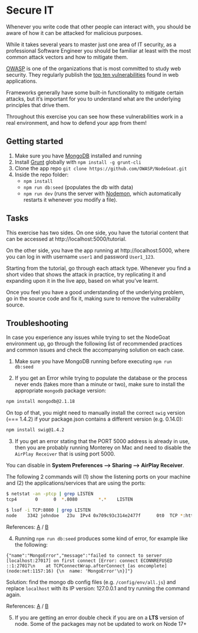 # Secure IT

Whenever you write code that other people can interact with, you should be aware of how it can be attacked for malicious purposes.

While it takes several years to master just one area of IT security, as a professional Software Engineer you should be familiar at least with the most common attack vectors and how to mitigate them.

[OWASP](https://www.owasp.org/) is one of the organizations that is most committed to study web security. They regularly publish the [top ten vulnerabilities](https://owasp.org/www-project-top-ten/) found in web applications.

Frameworks generally have some built-in functionality to mitigate certain attacks, but it’s important for you to understand what are the underlying principles that drive them.

Throughout this exercise you can see how these vulnerabilities work in a real environment, and how to defend your app from them!

## Getting started

1. Make sure you have [MongoDB](https://www.mongodb.com/) installed and running
2. Install [Grunt](https://gruntjs.com/) globally with `npm install -g grunt-cli`
3. Clone the app repo `git clone https://github.com/OWASP/NodeGoat.git`
4. Inside the repo folder:
   - `npm install`
   - `npm run db:seed` (populates the db with data)
   - `npm run dev` (runs the server with [Nodemon](https://github.com/remy/nodemon), which automatically restarts it whenever you modify a file).

## Tasks

This exercise has two sides. On one side, you have the tutorial content that can be accessed at http://localhost:5000/tutorial.

On the other side, you have the app running at http://localhost:5000, where you can log in with username `user1` and password `User1_123`.

Starting from the tutorial, go through each attack type. Whenever you find a short video that shows the attack in practice, try replicating it and expanding upon it in the live app, based on what you’ve learnt.

Once you feel you have a good understanding of the underlying problem, go in the source code and fix it, making sure to remove the vulnerability source.

## Troubleshooting

In case you experience any issues while trying to set the NodeGoat environment up, go through the following list of recommended practices and common issues and check the accompanying solution on each case.

1. Make sure you have MongoDB running before executing `npm run db:seed`

2. If you get an Error while trying to populate the database or the process never ends (takes more than a minute or two), make sure to install the appropriate `mongodb` package version: 

```bash
npm install mongodb@2.1.18
```

On top of that, you might need to manually install the correct `swig` version (=== 1.4.2) if your package.json contains a different version (e.g. 0.14.0):

```bash
npm install swig@1.4.2
```

3. If you get an error stating that the PORT 5000 address is already in use, then you are probably running Monterey on Mac and need to disable the `AirPlay Receiver` that is using port 5000.

You can disable in **System Preferences --> Sharing --> AirPlay Receiver**.

The following 2 commands will (1) show the listening ports on your machine and (2) the applications/services that are using the ports:

```bash
$ netstat -an -ptcp | grep LISTEN
tcp4       0      0  *.8080        *.*    LISTEN     

$ lsof -i TCP:8080 | grep LISTEN
node    3342 johndoe   23u  IPv4 0x709c93c314e2477f      0t0  TCP *:http-alt (LISTEN)
```

References: [A](https://www.reddit.com/r/webdev/comments/qg8yt9/apple_took_over_port_5000_in_the_latest_macos/) / [B](https://developer.apple.com/forums/thread/682332)

4. Running `npm run db:seed` produces some kind of error, for example like the following:

```
{"name":"MongoError","message":"failed to connect to server [localhost:27017] on first connect [Error: connect ECONNREFUSED ::1:27017\n    at TCPConnectWrap.afterConnect [as oncomplete] (node:net:1157:16) {\n  name: 'MongoError'\n}]"}
```

Solution: find the mongo db config files (e.g. `/config/env/all.js`) and replace `localhost` with its IP version: 127.0.0.1 and try running the command again.

References: [A](https://www.liquidweb.com/kb/edit-host-file-windows-10/) / [B](https://mongoosejs.com/docs/4.x/docs/connections.html)

5. If you are getting an error double check if you are on a **LTS** version of node. Some of the packages may not be updated to work on Node 17+